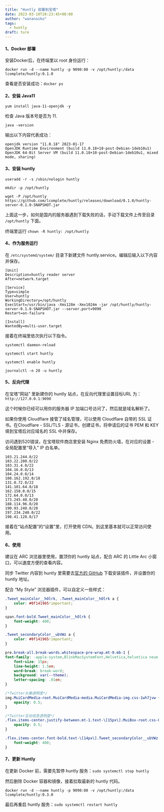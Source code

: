 ```yaml
---
title: "Huntly 部署到宝塔"
date: 2023-03-10T20:23:45+08:00
author: "wananaiko"
tags:
  - huntly
draft: ture
---
```


####  1、Docker 部署

安装Docker后，在终端里以 root 身份运行：

```
docker run -d --name huntly -p 9090:80 -v /opt/huntly:/data lcomplete/huntly:0.1.0
```

查看是否安装成功：`docker ps`

#### 2、安装 Java11

```
yum install java-11-openjdk -y
```

检查 Java 版本号是否为 11.

```
java -version
```

输出以下内容代表成功：

```
openjdk version "11.0.18" 2023-01-17
OpenJDK Runtime Environment (build 11.0.18+10-post-Debian-1deb10u1)
OpenJDK 64-Bit Server VM (build 11.0.18+10-post-Debian-1deb10u1, mixed mode, sharing)
```

#### 3、安装 huntly

```
useradd -r -s /sbin/nologin huntly
```

```
mkdir -p /opt/huntly 
```

```
wget -P /opt/huntly https://github.com/lcomplete/huntly/releases/download/0.1.0/huntly-server-0.1.0-SNAPSHOT.jar
```

上面这一步，如何是国内的服务器遇到下载失败的话，手动下载文件上传至目录 `/opt/huntly` 下面。

终端里运行 `chown -R huntly: /opt/huntly`

#### 4、作为服务运行

在 `/etc/systemd/system/` 目录下新建文件 huntly.service。编辑后输入以下内容并保存。

```
[Unit]
Description=huntly reader server
After=network.target

[Service]
Type=simple
User=huntly
WorkingDirectory=/opt/huntly
ExecStart=/usr/bin/java -Xms128m -Xmx1024m -jar /opt/huntly/huntly-server-0.1.0-SNAPSHOT.jar --server.port=9090
Restart=on-failure

[Install]
WantedBy=multi-user.target
```

接着在终端里依次执行以下指令。

```
systemctl daemon-reload
```

```
systemctl start huntly
```

```
systemctl enable huntly
```

```
journalctl -n 20 -u huntly
```

#### 5、反向代理

在宝塔“网站” 里新建你的 huntly 站点，在反向代理里设置目标URL 为：`http://127.0.0.1:9090`

这个时候你已经可以用你的服务器 IP 加端口号访问了，然后就是域名解析了。

如果你使用 Cloudflare  接管了域名管理，可以使用 Cloudflare 自带的 SSL 证书。在Cloudflare - SSL/TLS - 源证书，创建证书，将申请后的证书 PEM 和 KEY 填到宝塔后对应域名的 SSL 中并保存。

 访问遇到520错误，在宝塔软件商店里安装  Nginx 免费防火墙，在对应的设置 - 全局配置里“导入” IP 白名单。

```
103.21.244.0/22
103.22.200.0/22
103.31.4.0/22
104.16.0.0/13
104.24.0.0/14
108.162.192.0/18
131.0.72.0/22
141.101.64.0/18
162.158.0.0/15
172.64.0.0/13
173.245.48.0/20
188.114.96.0/20
190.93.240.0/20
197.234.240.0/22
198.41.128.0/17
```

接着在“站点配置”的“设置”里，打开使用 CDN。到这里基本就可以正常访问使用。

#### 6、使用

建议在 ARC 浏览器里使用，置顶你的 huntly 站点，配合 ARC 的 Little Arc 小窗口，可以速度方便的查看内容。

同步 Twitter 内容到 huntly 里需要去[官方的 GitHub](https://github.com/lcomplete/huntly/) 下载安装插件，并设置你的 huntly 地址。

配合 “My Style” 浏览器插件，可以自定义一些样式：

```css
.Tweet_mainColor__hOlrk, .Tweet_mainColor__hOlrk a {
    color: #0f141965!important;
}

span.font-bold.Tweet_mainColor__hOlrk {
    font-weight: 400;
}

.Tweet_secondaryColor__ubVWz a {
    color: #0f141965!important;
}

pre.break-all.break-words.whitespace-pre-wrap.mt-0.mb-1 {
font-family: -apple-system,BlinkMacSystemFont,Helvetica,helvetica neue,segoe ui,Roboto,Oxygen,Ubuntu,Cantarell,open sans,sans-serif;
    font-size: 15px;
    line-height: 1.5em;
    word-break: break-word;
    background: var(--theme);
    letter-spacing: .01em;
}

/*Twitter头像透明度*/
img.MuiCardMedia-root.MuiCardMedia-media.MuiCardMedia-img.css-1wh7jvw {
    opacity: 0.5;
}

/*Twitter互动信息透明度*/
.flex.items-center.justify-between.mt-1.text-\[15px\].MuiBox-root.css-0 {
    opacity: 0.5;
}

.flex.items-center.font-bold.text-\[14px\].Tweet_secondaryColor__ubVWz.mb-1 {
    font-weight: 400;
}
```

#### 7、更新 Huntly

在更新 Docker 前，需要先暂停 huntly 服务：`sudo systemctl stop huntly`

然后删除 Docker 容器和镜像，接着拉取最新的 huntly 代码。

`docker run -d --name huntly -p 9090:80 -v /opt/huntly:/data lcomplete/huntly:0.3.0`

最后再重启 huntly 服务：`sudo systemctl restart huntly`
